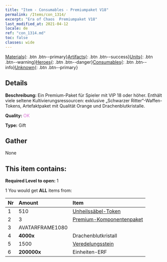 ```yaml
---
title: "Item - Consumables - Premiumpaket V18"
permalink: /Items/con_1314/
excerpt: "Era of Chaos  Premiumpaket V18"
last_modified_at: 2021-04-12
locale: de
ref: "con_1314.md"
toc: false
classes: wide
---
```

 [Materials](/de/Items/){: .btn .btn--primary}[Artifacts](/de/Items/Artifacts/){: .btn .btn--success}[Units](/de/Items/Units/){: .btn .btn--warning}[Heroes](/de/Items/Heroes/){: .btn .btn--danger}[Consumables](/de/Items/Consumables/){: .btn .btn--info}[Unknown](/de/Items/Unknown/){: .btn .btn--primary}

## Details
 **Beschreibung:** Ein Premium-Paket für Spieler mit VIP 18 oder höher. Enthält viele seltene Kultivierungsressourcen: exklusive „Schwarzer Ritter“-Waffen-Tokens, Artefaktpaket mit Qualität Orange und Drachenblutkristalle.

 **Quality:** <span style="color: #DA70D6">OK</span>

 **Type:** Gift

## Gather

  None

## This item contains:

 **Required Level to open:** 1

 1 You would get **ALL** items  from:

  | Nr | Amount |     Item    |
  |:---|:-------|:------------|
  | 1 | 510 | [Unheilssäbel-Token](/de/Items/con_979/) | 
  | 2 | 3 | [Premium-Komponentenpaket](/de/Items/con_1363/) | 
  | 3 | AVATARFRAME1080 | 
  | 4 |  **4000x** | Drachenblutkristall |  | 
  | 5 | 1500 | [Veredelungsstein](/de/Items/con_814/) | 
  | 6 |  **200000x** | Einheiten-ERF |  | 
